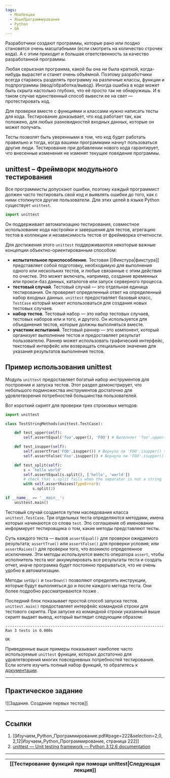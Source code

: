 ```yaml
---
tags:
  - МоиЛекции
  - ЯзыкПрограммирования
  - Python
  - QA
---
```

Разработчики создают программы, которые рано или поздно становятся очень масштабными (если смотреть на количество строчек кода). А с этим приходит и большая ответственность за качество разработанной программы.

Любая серьезная программа, какой бы она ни была краткой, когда-нибудь вырастет и станет очень объёмной. Поэтому разработчики всегда стараюсь разделять программу на различные классы, функции и подпрограммы (ввод/обработка/вывод). Иногда ошибка в коде может быть скрыта настолько глубоко, что её просто так не обнаружишь. И в таком случае единственный способ вывести ее на свет — протестировать код.

Для проверки вместе с функциями и классами нужно написать тесты для кода. Тестирование доказывает, что код работает так, как положено, для любых разновидностей входных данных, которые он может получать.

Тесты позволят быть уверенными в том, что код будет работать правильно и тогда, когда вашими программами начнут пользоваться другие люди. Тестирование при добавлении нового кода гарантирует, что внесенные изменения не изменят текущее поведение программы. 

## unittest – Фреймворк модульного тестирования

Все программисты допускают ошибки, поэтому каждый программист должен часто тестировать свой код и выявлять ошибки до того, как с ними столкнутся другие пользователи. Для этих целей в языке Python существует `unittest`.

```python
import unittest
```

Он поддерживает автоматизацию тестирования, совместное использование кода настройки и завершения для тестов, агрегацию тестов в коллекции и независимость тестов от фреймворка отчетности.

Для достижения этого `unittest` поддерживаются некоторые важные концепции объектно-ориентированным способом:

- **испытательное приспособление**. Тестовая [[Фикстура|фикстура]] представляет собой подготовку, необходимую для выполнения одного или нескольких тестов, и любые связанные с этим действия по очистке. Это может включать, например, создание временных или прокси-баз данных, каталогов или запуск серверного процесса.
- **тестовый случай**. Тестовый случай — это отдельная единица тестирования. Он проверяет определенный ответ на определенный набор входных данных. `unittest` предоставляет базовый класс, `TestCase` который может использоваться для создания новых тестовых случаев.
- **набор тестов**. Тестовый набор — это набор тестовых случаев, тестовых наборов или и того, и другого. Он используется для объединения тестов, которые должны выполняться вместе.
- **участник испытаний**. Тестовый раннер — это компонент, который организует выполнение тестов и предоставляет результат пользователю. Раннер может использовать графический интерфейс, текстовый интерфейс или возвращать специальное значение для указания результатов выполнения тестов.

## Пример использования unittest

Модуль `unittest` предоставляет богатый набор инструментов для построения и запуска тестов. Этот раздел демонстрирует, что небольшого подмножества инструментов достаточно для удовлетворения потребностей большинства пользователей.

Вот короткий скрипт для проверки трех строковых методов:

```python
import unittest

class TestStringMethods(unittest.TestCase):

    def test_upper(self):
        self.assertEqual('foo'.upper(), 'FOO') # Выполняет 'foo'.upper() и сравнивает результат

    def test_isupper(self):
        self.assertTrue('FOO'.isupper()) # Вернула ли 'FOO'.isupper() true?
        self.assertFalse('Foo'.isupper()) # Вернула ли 'FOO'.isupper() false?

    def test_split(self):
        s = 'hello world'
        self.assertEqual(s.split(), ['hello', 'world'])
        # check that s.split fails when the separator is not a string
        with self.assertRaises(TypeError):
            s.split(2)

if __name__ == '__main__':
    unittest.main()
```

Тестовый случай создается путем наследования класса `unittest.TestCase`. Три отдельных теста определяются методами, имена которых начинаются со слова `test`. Это соглашение об именовании информирует тестировщика о том, какие методы представляют тесты.

Суть каждого теста — вызов `assertEqual()` для проверки ожидаемого результата; `assertTrue()` или `assertFalse()` для проверки условия; или `assertRaises()` для проверки того, что возникло определенное исключение. Эти методы используются вместо оператора `assert`, чтобы исполнитель теста мог аккумулировать все результаты теста и создать отчет, иначе программа будет постоянно прерываться, что не очень удобно в автоматизации.

Методы `setUp()` и `tearDown()` позволяют определять инструкции, которые будут выполняться до и после каждого метода теста. Они более подробно рассматриваются позже .

Последний блок показывает простой способ запуска тестов. `unittest.main()` предоставляет интерфейс командной строки для тестового скрипта. При запуске из командной строки указанный выше скрипт выдает вывод, который выглядит следующим образом:

```
----------------------------------------------------------------------
Ran 3 tests in 0.000s

OK
```

Приведенные выше примеры показывают наиболее часто используемые `unittest` функции, которых достаточно для удовлетворения многих повседневных потребностей тестирования. Если хотите изучить полный набор функций, то обратитесь к [документации](https://docs.python.org/3/library/unittest.html).

---
## Практическое задание

![[Задание. Создание первых тестов]]

---
## Ссылки

1. [[Изучаем_Python_Программирование.pdf#page=222&selection=2,0,2,12|Изучаем_Python_Программирование, страница 222]]
2. [unittest — Unit testing framework — Python 3.12.6 documentation](https://docs.python.org/3/library/unittest.html)

---

| [[Тестирование функций при помощи unittest\|Следующая лекция]] |
| ------------------------------------------ |
